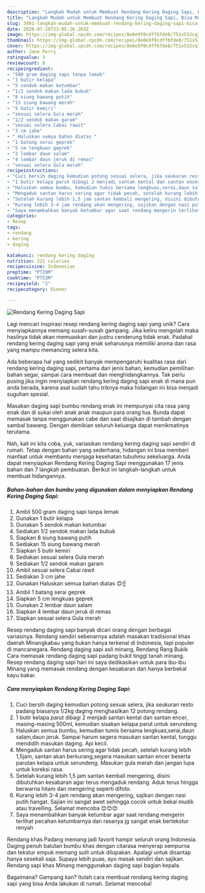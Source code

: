 ```yaml
---
description: "Langkah Mudah untuk Membuat Rendang Kering Daging Sapi, Bisa Manjain Lidah"
title: "Langkah Mudah untuk Membuat Rendang Kering Daging Sapi, Bisa Manjain Lidah"
slug: 3491-langkah-mudah-untuk-membuat-rendang-kering-daging-sapi-bisa-manjain-lidah
date: 2020-07-26T23:05:26.263Z
image: https://img-global.cpcdn.com/recipes/8e0e9f0cdff6fde8/751x532cq70/rendang-kering-daging-sapi-foto-resep-utama.jpg
thumbnail: https://img-global.cpcdn.com/recipes/8e0e9f0cdff6fde8/751x532cq70/rendang-kering-daging-sapi-foto-resep-utama.jpg
cover: https://img-global.cpcdn.com/recipes/8e0e9f0cdff6fde8/751x532cq70/rendang-kering-daging-sapi-foto-resep-utama.jpg
author: Jane Perry
ratingvalue: 3
reviewcount: 8
recipeingredient:
- "500 gram daging sapi tanpa lemak"
- "1 butir kelapa"
- "5 sendok makan ketumbar"
- "1/2 sendok makan lada bubuk"
- "8 siung bawang putih"
- "15 siung bawang merah"
- "5 butir kemiri"
- "sesuai selera Gula merah"
- "1/2 sendok makan garam"
- "sesuai selera Cabai rawit"
- "3 cm jahe"
- " Haluskan semua bahan diatas "
- "1 batang serai geprek"
- "5 cm lengkuas geprek"
- "2 lembar daun salam"
- "4 lembar daun jeruk di remas"
- "sesuai selera Gula merah"
recipeinstructions:
- "Cuci bersih daging kemudian potong sesuai selera, jika seukuran resto padang biasanya 1/2kg daging menghasilkan 12 potong rendang."
- "1 butir kelapa parut dibagi 2 menjadi santan kental dan santan encer, masing-masing 500ml, kemudian sisakan kelapa parut untuk serundeng"
- "Haluskan semua bumbu, kemudian tumis bersama lengkuas,serai,daun salam,daun jeruk. Sampai harum segera masukan santan kental, tunggu mendidih masukan daging. Api kecil."
- "Mengaduk santan harus sering agar tidak pecah, setelah kurang lebih 1,5jam, santan akan berkurang,segera masukan santan encer beserta parutan kelapa untuk serundeng. Masukan gula merah dan jangan lupa untuk koreksi rasa."
- "Setelah kurang lebih 1,5 jam santan kembali mengering, disini dibutuhkan kesabaran agar terus mengaduk rendang. Aduk terus hingga berwarna hitam dan mengering seperti difoto."
- "Kurang lebih 3-4 jam rendang akan mengering, sajikan dengan nasi putih hangat. Sajian ini sangat awet sehingga cocok untuk bekal mudik atau travelling. Selamat mencoba 😊😊😊"
- "Saya menambahkan banyak ketumbar agar saat rendang mengerin terlihat pecahan ketumbarnya dan rasanya jg sangat enak bertekstur renyah"
categories:
- Resep
tags:
- rendang
- kering
- daging

katakunci: rendang kering daging 
nutrition: 221 calories
recipecuisine: Indonesian
preptime: "PT29M"
cooktime: "PT53M"
recipeyield: "2"
recipecategory: Dinner

---
```



![Rendang Kering Daging Sapi](https://img-global.cpcdn.com/recipes/8e0e9f0cdff6fde8/751x532cq70/rendang-kering-daging-sapi-foto-resep-utama.jpg)

Lagi mencari inspirasi resep rendang kering daging sapi yang unik? Cara menyiapkannya memang susah-susah gampang. Jika keliru mengolah maka hasilnya tidak akan memuaskan dan justru cenderung tidak enak. Padahal rendang kering daging sapi yang enak seharusnya memiliki aroma dan rasa yang mampu memancing selera kita.

Ada beberapa hal yang sedikit banyak mempengaruhi kualitas rasa dari rendang kering daging sapi, pertama dari jenis bahan, kemudian pemilihan bahan segar, sampai cara membuat dan menghidangkannya. Tak perlu pusing jika ingin menyiapkan rendang kering daging sapi enak di mana pun anda berada, karena asal sudah tahu triknya maka hidangan ini bisa menjadi suguhan spesial.

Masakan daging sapi bumbu rendang enak ini mempunyai cita rasa yang enak dan di sukai oleh anak anak maupun para orang tua. Bunda dapat memasak tanpa menggunakan cabe dan saat disajikan di tambah dengan sambal bawang. Dengan demikian seluruh keluarga dapat menikmatinya terutama.


Nah, kali ini kita coba, yuk, variasikan rendang kering daging sapi sendiri di rumah. Tetap dengan bahan yang sederhana, hidangan ini bisa memberi manfaat untuk membantu menjaga kesehatan tubuhmu sekeluarga. Anda dapat menyiapkan Rendang Kering Daging Sapi menggunakan 17 jenis bahan dan 7 langkah pembuatan. Berikut ini langkah-langkah untuk membuat hidangannya.

<!--inarticleads1-->

##### Bahan-bahan dan bumbu yang digunakan dalam menyiapkan Rendang Kering Daging Sapi:

1. Ambil 500 gram daging sapi tanpa lemak
1. Gunakan 1 butir kelapa
1. Gunakan 5 sendok makan ketumbar
1. Sediakan 1/2 sendok makan lada bubuk
1. Siapkan 8 siung bawang putih
1. Sediakan 15 siung bawang merah
1. Siapkan 5 butir kemiri
1. Sediakan sesuai selera Gula merah
1. Sediakan 1/2 sendok makan garam
1. Ambil sesuai selera Cabai rawit
1. Sediakan 3 cm jahe
1. Gunakan  Haluskan semua bahan diatas 😊☝️
1. Ambil 1 batang serai geprek
1. Siapkan 5 cm lengkuas geprek
1. Gunakan 2 lembar daun salam
1. Siapkan 4 lembar daun jeruk di remas
1. Siapkan sesuai selera Gula merah


Resep rendang daging sapi banyak dicari orang dengan berbagai variasinya. Rendang sendiri sebenarnya adalah masakan tradisional khas daerah Minangkabau yang bukan hanya terkenal di Indonesia, tapi populer di mancanegara. Rendang daging sapi asli minang, Rendang Rang Bukik Cara memasak rendang daging sapi padang bukit tinggi tanah minang. Resep rendang daging sapi hari ini saya dedikasikan untuk para ibu-ibu Minang yang memasak rendang dengan kesabaran dan hanya berbekal kayu bakar. 

<!--inarticleads2-->

##### Cara menyiapkan Rendang Kering Daging Sapi:

1. Cuci bersih daging kemudian potong sesuai selera, jika seukuran resto padang biasanya 1/2kg daging menghasilkan 12 potong rendang.
1. 1 butir kelapa parut dibagi 2 menjadi santan kental dan santan encer, masing-masing 500ml, kemudian sisakan kelapa parut untuk serundeng
1. Haluskan semua bumbu, kemudian tumis bersama lengkuas,serai,daun salam,daun jeruk. Sampai harum segera masukan santan kental, tunggu mendidih masukan daging. Api kecil.
1. Mengaduk santan harus sering agar tidak pecah, setelah kurang lebih 1,5jam, santan akan berkurang,segera masukan santan encer beserta parutan kelapa untuk serundeng. Masukan gula merah dan jangan lupa untuk koreksi rasa.
1. Setelah kurang lebih 1,5 jam santan kembali mengering, disini dibutuhkan kesabaran agar terus mengaduk rendang. Aduk terus hingga berwarna hitam dan mengering seperti difoto.
1. Kurang lebih 3-4 jam rendang akan mengering, sajikan dengan nasi putih hangat. Sajian ini sangat awet sehingga cocok untuk bekal mudik atau travelling. Selamat mencoba 😊😊😊
1. Saya menambahkan banyak ketumbar agar saat rendang mengerin terlihat pecahan ketumbarnya dan rasanya jg sangat enak bertekstur renyah


Rendang khas Padang memang jadi favorit hampir seluruh orang Indonesia. Daging penuh balutan bumbu khas dengan citarasa menyerap sempurna dan tekstur empuk memang sulit untuk dilupakan. Apalagi untuk disantap hanya sesekali saja. Supaya lebih puas, ayo masak sendiri dan sajikan. Rendang sapi khas Minang menggunakan daging sapi bagian kepala. 

Bagaimana? Gampang kan? Itulah cara membuat rendang kering daging sapi yang bisa Anda lakukan di rumah. Selamat mencoba!
